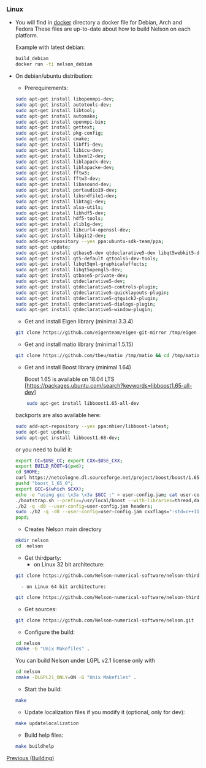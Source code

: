 ### Linux

* You will find in [docker](https://github.com/Nelson-numerical-software/nelson/tree/master/docker) directory a docker file for Debian, Arch and Fedora
  These files are up-to-date about how to build Nelson on each platform.

    Example with latest debian:
    ```bash
    build_debian
    docker run -ti nelson_debian
    ```
* On debian/ubuntu distribution:

    - Prerequirements:

    ```bash
    sudo apt-get install libopenmpi-dev;
    sudo apt-get install autotools-dev;
    sudo apt-get install libtool;
    sudo apt-get install automake;
    sudo apt-get install openmpi-bin;
    sudo apt-get install gettext;
    sudo apt-get install pkg-config;
    sudo apt-get install cmake;
    sudo apt-get install libffi-dev;
    sudo apt-get install libicu-dev;
    sudo apt-get install libxml2-dev;
    sudo apt-get install liblapack-dev;
    sudo apt-get install liblapacke-dev;
    sudo apt-get install fftw3;
    sudo apt-get install fftw3-dev;
    sudo apt-get install libasound-dev;
    sudo apt-get install portaudio19-dev;
    sudo apt-get install libsndfile1-dev;
    sudo apt-get install libtag1-dev;
    sudo apt-get install alsa-utils;
    sudo apt-get install libhdf5-dev;
    sudo apt-get install hdf5-tools;
    sudo apt-get install zlib1g-dev;
    sudo apt-get install libcurl4-openssl-dev;
    sudo apt-get install libgit2-dev;
    sudo add-apt-repository --yes ppa:ubuntu-sdk-team/ppa;
    sudo apt-get update;
    sudo apt-get install qtbase5-dev qtdeclarative5-dev libqt5webkit5-dev libsqlite3-dev;
    sudo apt-get install qt5-default qttools5-dev-tools;
    sudo apt-get install libqt5qml-graphicaleffects;
    sudo apt-get install libqt5opengl5-dev;
    sudo apt-get install qtbase5-private-dev;
    sudo apt-get install qtdeclarative5-dev;
    sudo apt-get install qtdeclarative5-controls-plugin;
    sudo apt-get install qtdeclarative5-quicklayouts-plugin;
    sudo apt-get install qtdeclarative5-qtquick2-plugin;
    sudo apt-get install qtdeclarative5-dialogs-plugin;
    sudo apt-get install qtdeclarative5-window-plugin;
    ```

    - Get and install Eigen library (minimal 3.3.4)

    ```bash
    git clone https://github.com/eigenteam/eigen-git-mirror /tmp/eigen && mkdir /tmp/eigen-build && cd /tmp/eigen && git checkout 3.3.4 && cd - && cd /tmp/eigen-build && cmake . /tmp/eigen && make -j4 && sudo make install && cd -;
    ```


    - Get and install matio library (minimal 1.5.15)
    
    ```bash        
    git clone https://github.com/tbeu/matio /tmp/matio && cd /tmp/matio && git checkout v1.5.16 && cd /tmp/matio && ./autogen.sh && ./configure --enable-shared --enable-mat73=yes --enable-extended-sparse=no --with-pic && make && make install
    ```

    - Get and install Boost library (minimal 1.64)
    
        Boost 1.65 is available on 18.04 LTS [https://packages.ubuntu.com/search?keywords=libboost1.65-all-dev]
    ```bash
        sudo apt-get install libboost1.65-all-dev
    ```

    backports are also available here:
   
    ```bash
    sudo add-apt-repository --yes ppa:mhier/libboost-latest;
    sudo apt-get update;
    sudo apt-get install libboost1.68-dev;
    ```


    or you need to build it:
    
    ```bash
    export CC=$USE_CC; export CXX=$USE_CXX;
    export BUILD_ROOT=$(pwd);
    cd $HOME;
    curl https://netcologne.dl.sourceforge.net/project/boost/boost/1.65.0/boost_1_65_0.tar.bz2 | tar xj;
    pushd "boost_1_65_0";
    export GCC=$(which $CXX);
    echo -e "using gcc \x3a \x3a $GCC ;" > user-config.jam; cat user-config.jam;
    ./bootstrap.sh --prefix=/usr/local/boost --with-libraries=thread,date_time,filesystem,system,program_options,chrono,regex,locale,iostreams;
    ./b2 -q -d0 --user-config=user-config.jam headers;
    sudo ./b2 -q -d0 --user-config=user-config.jam cxxflags="-std=c++11 -fPIC" threading=multi link=shared install;
    popd;
    ```

    - Creates Nelson main directory
    ```bash
    mkdir nelson
    cd  nelson
    ```
    - Get thirdparty:
        - on Linux 32 bit architecture:
    ```bash
    git clone https://github.com/Nelson-numerical-software/nelson-thirdparty-linux32.git
    ```
        - on Linux 64 bit architecture:
    ```bash
    git clone https://github.com/Nelson-numerical-software/nelson-thirdparty-linux64.git
    ```
    - Get sources:
    ```bash
    git clone https://github.com/Nelson-numerical-software/nelson.git
    ```

    - Configure the build:
    ```bash
    cd nelson
    cmake -G "Unix Makefiles" .
    ```

    You can build Nelson under LGPL v2.1 license only with
    ```bash
    cd nelson
    cmake -DLGPL21_ONLY=ON -G "Unix Makefiles" .
    ```
    
    - Start the build:
    ```bash
    make
    ```
    
    - Update localization files if you modify it (optional, only for dev):
    ```bash
    make updatelocalization
    ```
    
    - Build help files:    
    ```bash
    make buildhelp
    ```


[Previous (Building)](BUILDING.md)
